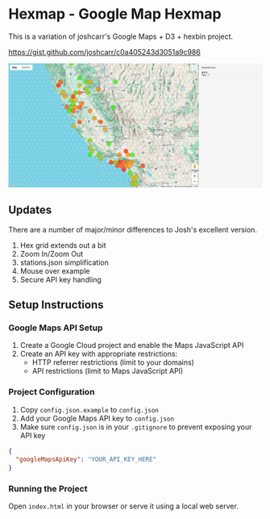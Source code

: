 # Hexmap - Google Map Hexmap

This is a variation of joshcarr's Google Maps + D3 + hexbin project. 

https://gist.github.com/joshcarr/c0a405243d3051a9c986

![Hexmap](hexmap.png)

## Updates

There are a number of major/minor differences to Josh's excellent version. 

1. Hex grid extends out a bit
2. Zoom In/Zoom Out
3. stations.json simplification
4. Mouse over example
5. Secure API key handling

## Setup Instructions

### Google Maps API Setup

1. Create a Google Cloud project and enable the Maps JavaScript API
2. Create an API key with appropriate restrictions:
   - HTTP referrer restrictions (limit to your domains)
   - API restrictions (limit to Maps JavaScript API)

### Project Configuration

1. Copy `config.json.example` to `config.json`
2. Add your Google Maps API key to `config.json`
3. Make sure `config.json` is in your `.gitignore` to prevent exposing your API key

```json
{
  "googleMapsApiKey": "YOUR_API_KEY_HERE"
}
```

### Running the Project

Open `index.html` in your browser or serve it using a local web server.